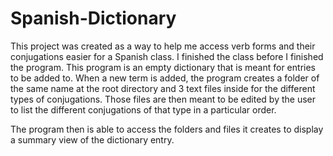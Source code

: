 # Spanish-Dictionary
This project was created as a way to help me access verb forms and their conjugations easier for a Spanish class. I finished the class before I finished the program.
This program is an empty dictionary that is meant for entries to be added to.
When a new term is added, the program creates a folder of the same name at the root directory and 3 text files inside for the different types of conjugations.
Those files are then meant to be edited by the user to list the different conjugations of that type in a particular order.

The program then is able to access the folders and files it creates to display a summary view of the dictionary entry.
